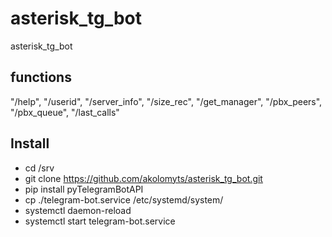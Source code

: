 # asterisk_tg_bot
asterisk_tg_bot

## functions
"/help", "/userid", "/server_info", "/size_rec",
"/get_manager", "/pbx_peers", "/pbx_queue", "/last_calls"

## Install
- cd /srv
- git clone https://github.com/akolomyts/asterisk_tg_bot.git
- pip install pyTelegramBotAPI
- cp ./telegram-bot.service /etc/systemd/system/
- systemctl daemon-reload
- systemctl start telegram-bot.service

